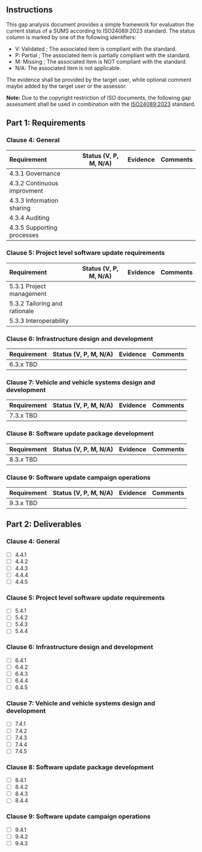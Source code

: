 
## Instructions
This gap analysis document provides a simple framework for evaluation the current status of a SUMS according to ISO24089:2023 standard. 
The status column is marked by one of the following identifiers:
* V: Validated ; The associated item is compliant with the standard.
* P: Partial ; The associated item is partially compliant with the standard.
* M: Missing ; The associated item is NOT compliant with the standard.
* N/A: The associated item is not applicable.

The evidence shall be provided by the target user, while optional comment maybe added by the target user or the assessor.

**Note:** Due to the copyright restriction of ISO documents, the following gap assessment shall be used in combination with the [ISO24089:2023](https://www.iso.org/obp/ui/en/#iso:std:iso:24089:ed-1:v1:en) standard. 

## Part 1: Requirements                              

### Clause 4: General

| Requirement                          | Status (V, P, M, N/A)   | Evidence | Comments      |
|:-------------------------------------|-------------------------|----------|---------------|
| 4.3.1 Governance                                                                          |
| 4.3.2 Continuous improvment                                                               |
| 4.3.3 Information sharing                                                                 |
| 4.3.4 Auditing                                                                            |
| 4.3.5 Supporting processes                                                                |

### Clause 5: Project level software update requirements

| Requirement                          | Status (V, P, M, N/A)   | Evidence | Comments      |
|:-------------------------------------|-------------------------|----------|---------------|
| 5.3.1 Project management                                                                  |
| 5.3.2 Tailoring and rationale                                                             |
| 5.3.3 Interoperability                                                                    |

### Clause 6: Infrastructure design and development

| Requirement                          | Status (V, P, M, N/A)   | Evidence | Comments      |
|:-------------------------------------|-------------------------|----------|---------------|
| 6.3.x TBD |

### Clause 7: Vehicle and vehicle systems design and development

| Requirement                          | Status (V, P, M, N/A)   | Evidence | Comments      |
|:-------------------------------------|-------------------------|----------|---------------|
| 7.3.x TBD |

### Clause 8: Software update package development

| Requirement                          | Status (V, P, M, N/A)   | Evidence | Comments      |
|:-------------------------------------|-------------------------|----------|---------------|
| 8.3.x TBD |

### Clause 9: Software update campaign operations

| Requirement                          | Status (V, P, M, N/A)   | Evidence | Comments      |
|:-------------------------------------|-------------------------|----------|---------------|
| 9.3.x TBD |


## Part 2: Deliverables

### Clause 4: General
- [ ] 4.4.1
- [ ] 4.4.2
- [ ] 4.4.3
- [ ] 4.4.4
- [ ] 4.4.5

### Clause 5: Project level software update requirements
- [ ] 5.4.1
- [ ] 5.4.2
- [ ] 5.4.3
- [ ] 5.4.4

### Clause 6: Infrastructure design and development
- [ ] 6.4.1
- [ ] 6.4.2
- [ ] 6.4.3
- [ ] 6.4.4
- [ ] 6.4.5

### Clause 7: Vehicle and vehicle systems design and development
- [ ] 7.4.1
- [ ] 7.4.2
- [ ] 7.4.3
- [ ] 7.4.4
- [ ] 7.4.5

### Clause 8: Software update package development
- [ ] 8.4.1
- [ ] 8.4.2
- [ ] 8.4.3
- [ ] 8.4.4

### Clause 9: Software update campaign operations
- [ ] 9.4.1
- [ ] 9.4.2
- [ ] 9.4.3
